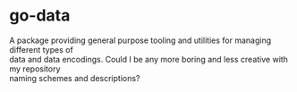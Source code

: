 # go-data
A package providing general purpose tooling and utilities for managing different types of <br>
data and data encodings. Could I be any more boring and less creative with my repository <br>
naming schemes and descriptions?


